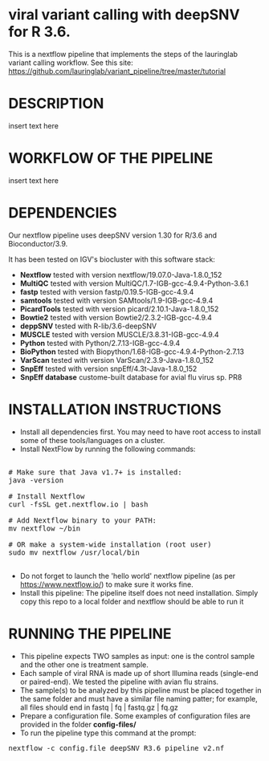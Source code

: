 # viral variant calling with deepSNV for R 3.6.

This is a nextflow pipeline that implements the steps of the lauringlab variant calling workflow.
See this site: https://github.com/lauringlab/variant_pipeline/tree/master/tutorial

# DESCRIPTION

insert text here

# WORKFLOW OF THE PIPELINE

insert text here

# DEPENDENCIES

Our nextflow pipeline uses deepSNV version 1.30 for R/3.6 and Bioconductor/3.9.

It has been tested on IGV's biocluster with this software stack:

- <b>Nextflow</b>    tested with version nextflow/19.07.0-Java-1.8.0_152
- <b>MultiQC</b>     tested with version MultiQC/1.7-IGB-gcc-4.9.4-Python-3.6.1
- <b>fastp</b>      tested with version fastp/0.19.5-IGB-gcc-4.9.4
- <b>samtools</b>      tested with version SAMtools/1.9-IGB-gcc-4.9.4
- <b>PicardTools</b>   tested with version picard/2.10.1-Java-1.8.0_152
- <b>Bowtie2</b>     tested with version Bowtie2/2.3.2-IGB-gcc-4.9.4
- <b>deppSNV</b>     tested with R-lib/3.6-deepSNV
- <b>MUSCLE</b>      tested with version MUSCLE/3.8.31-IGB-gcc-4.9.4
- <b>Python</b>      tested with Python/2.7.13-IGB-gcc-4.9.4
- <b>BioPython</b>      tested with Biopython/1.68-IGB-gcc-4.9.4-Python-2.7.13
- <b>VarScan</b>      tested with version VarScan/2.3.9-Java-1.8.0_152
- <b>SnpEff</b>      tested with version snpEff/4.3t-Java-1.8.0_152
- <b>SnpEff database</b>      custome-built database for avial flu virus sp. PR8


# INSTALLATION INSTRUCTIONS

- Install all dependencies first. You may need to have root access to install some of these tools/languages on a cluster.
- Install NextFlow by running the following commands:

<pre>

# Make sure that Java v1.7+ is installed:
java -version

# Install Nextflow
curl -fsSL get.nextflow.io | bash

# Add Nextflow binary to your PATH:
mv nextflow ~/bin

# OR make a system-wide installation (root user)
sudo mv nextflow /usr/local/bin

</pre>

- Do not forget to launch the 'hello world' nextflow pipeline (as per https://www.nextflow.io/) to make sure it works fine.
- Install this pipeline: The pipeline itself does not need installation. Simply copy this repo to a local folder and nextflow should be able to run it


# RUNNING THE PIPELINE

- This pipeline expects TWO samples as input: one is the control sample and the other one is treatment sample.
- Each sample of viral RNA is made up of short Illumina reads (single-end or paired-end). We tested the pipeline with avian flu strains.
- The sample(s) to be analyzed by this pipeline must be placed together in the same folder and must have a similar file naming patter; for example, all files should end in fastq | fq | fastq.gz | fq.gz
- Prepare a configuration file.  Some examples of configuration files are provided in the folder <b>config-files/</b>
- To run the pipeline type this command at the prompt: 

<pre>
nextflow -c config.file deepSNV_R3.6_pipeline_v2.nf
</pre>
